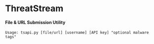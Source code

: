 ThreatStream
============
#### File & URL Submission Utility
<pre><code>Usage: tsapi.py [file/url] [username] [API key] "optional malware tags"
</code></pre>
